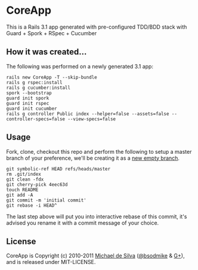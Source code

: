 # CoreApp
This is a Rails 3.1 app generated with pre-configured TDD/BDD stack with Guard + Spork + RSpec + Cucumber

## How it was created...

The following was performed on a newly generated 3.1 app:

    rails new CoreApp -T --skip-bundle
    rails g rspec:install
    rails g cucumber:install
    spork --bootstrap
    guard init spork
    guard init rspec
    guard init cucumber
    rails g controller Public index --helper=false --assets=false --controller-specs=false --view-specs=false
    
## Usage 

Fork, clone, checkout this repo and perform the following to setup a master branch of your preference, we'll be creating it as a [new empty branch](http://book.git-scm.com/5_creating_new_empty_branches.html).

    git symbolic-ref HEAD refs/heads/master
    rm .git/index 
    git clean -fdx 
    git cherry-pick 4eec63d
    touch README
    git add -A 
    git commit -m 'initial commit'
    git rebase -i HEAD^

The last step above will put you into interactive rebase of this commit, it's advised you rename it with a commit message of your choice.

## License
CoreApp is Copyright (c) 2010-2011 [Michael de Silva](http://www.bsodmike.com) ([@bsodmike](https://twitter.com/#!/bsodmike) &amp; [G+](https://plus.google.com/102197309611185157885/posts)), and is released under MIT-LICENSE.